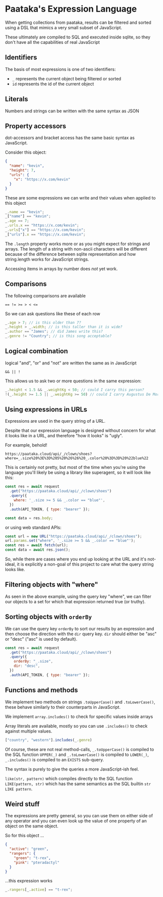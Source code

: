 # Paataka's Expression Language

When getting collections from paataka, results can be filtered and
sorted using a DSL that mimics a very small subset of JavaScript.

These ultimately are compiled to SQL and executed inside sqlite, so
they don't have all the capabilities of real JavaScript

## Identifiers

The basis of most expressions is one of two identifiers:

- `_` represents the current object being filtered or sorted
- `id` represents the id of the current object

## Literals

Numbers and strings can be written with the same syntax as JSON

## Property accessors

dot-accessors and bracket access has the same basic syntax as JavaScript.

Consider this object:

```json
{
  "name": "kevin",
  "height": 7,
  "urls": {
    "x": "https://x.com/kevin"
  }
}
```

These are some expressions we can write and their values
when applied to this object

```js
_.name == "kevin";
_["name"] == "kevin";
_.age == 7;
_.urls.x == "https://x.com/kevin";
_.urls["x"] == "https://x.com/kevin";
_["urls"].x == "https://x.com/kevin";
```

The `.length` property works more or as you might expect for strings and arrays. The length of a string with non-ascii characters will be different because of the difference between sqlite representation and how string.length works for JavaScript strings.

Accessing items in arrays by number does _not_ yet work.

## Comparisons

The following comparisons are available

```
== != >= > < <=
```

So we can ask questions like these of each row

```js
_.age > 7; // is this older than 7?
_.height > _.width; // is this taller than it is wide?
_.author == "James"; // did James write this?
_.genre != "Country"; // is this song acceptable?
```

## Logical combination

logical "and", "or" and "not" are written the same as in JavaScript

```
&& || !
```

This allows us to ask two or more questions in the same expression:

```js
_.height < 1.5 && _.weightKg < 50; // could I carry this person?
!(_.height >= 1.5 || _.weightKg >= 50) // could I carry Augustus De Morgan?
```

## Using expressions in URLs

Expressions are used in the query string of a URL.

Despite that our expression language is designed without concern for what it looks like in a URL, and therefore "how it looks" is "ugly".

For example, behold!

```
https://paataka.cloud/api/_/clown/shoes?where=_.size%20%3E%3D%205%20%26%26%20_.color%20%3D%3D%20%22blue%22
```

This is certainly not pretty, but most of the time when you're using the language you'll likely be using a library like superagent, so it will look like this:

```js
const res = await request
  .get("https://paataka.cloud/api/_/clown/shoes")
  .query({
    where: '_.size >= 5 && _.color == "blue"',
  })
  .auth(API_TOKEN, { type: "bearer" });

const data = res.body;
```

or using web standard APIs:

```js
const url = new URL("https://paataka.cloud/api/_/clown/shoes");
url.params.set("where", '_.size >= 5 && _.color == "blue"');
const res = await fetch(url);
const data = await res.json();
```

So, while there are cases where you end up looking at the URL and it's not-ideal, it is explicitly a non-goal of this
project to care what the query string looks like.

## Filtering objects with "where"

As seen in the above example, using the query key "where", we can filter our objects to a set for which that expression returned true (or truthy).

## Sorting objects with `orderBy`

We can use the query key `orderBy` to sort our results by an expression
and then choose the direction with the `dir` query key. `dir` should either be "asc" or "desc" ("asc" is used by default).

```js
const res = await request
  .get("https://paataka.cloud/api/_/clown/shoes")
  .query({
    orderBy: "_.size",
    dir: "desc",
  })
  .auth(API_TOKEN, { type: "bearer" });
```

## Functions and methods

We implement two methods on strings `.toUpperCase()` and `.toLowerCase()`, these behave similarly to their counterparts in JavaScript.

We implement `array.includes()` to check for specific values inside arrays

Array literals are available, mostly so you can use `.includes()` to
check against multiple values.

```js
["country", "western"].includes(_.genre)
```

Of course, these are not real method-calls, `_.toUpperCase()` is compiled to the SQL function `UPPER(_)` and `_.toLowerCase()` is compiled to `LOWER(_)`, `_.includes()` is compiled to an `EXISTS` sub-query.

The syntax is purely to give the queries a more JavaScript-ish feel.

`like(str, pattern)` which compiles directly to the SQL function `LIKE(pattern, str)` which has the same semantics as the SQL builtin `str LIKE pattern`.

## Weird stuff

The expressions are pretty general, so you can use them on either side
of any operator and you can even look up the value of one property of an object on the same object.

So for this object ...

```json
{
  "active": "green",
  "rangers": {
    "green": "t-rex",
    "pink": "pteradactyl"
  }
}
```

...this expression works

```js
_.rangers[_.active] == "t-rex";
```
